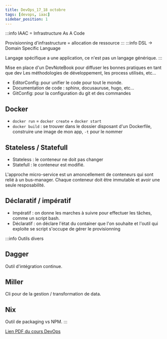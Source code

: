 ```yaml
---
title: DevOps_17_18 octobre
tags: [devops, iaac]
sidebar_position: 1
---
```


:::info
IAAC = Infrastructure As A Code

Provisionning d'infrastructure = allocation de ressource
:::
:::info
DSL -> Domain Specific Language

Langage spécifique a une application, ce n'est pas un langage générique.
:::

Mise en place d'un DevNoteBook pour diffuser les bonnes pratiques en tant que dev
Les méthodologies de développement, les process utilisés, etc...

* EditorConfig: pour unifier le code pour tout le monde.
* Documentation de code : sphinx, docusauruse, hugo, etc...
* GitConfig: pour la configuration du git et des commandes

## Docker

* `docker run` = `docker create` + `docker start`
* `docker build` : se trouver dans le dossier disposant d'un Dockerfile, construire une image de mon app, `-t` pour le nommer

## Stateless / Statefull

* Stateless : le conteneur ne doit pas changer
* Statefull : le conteneur est modifié.

L'approche micro-service est un amoncellement de conteneurs qui sont relié à un bus-manager. Chaque conteneur doit être immutable et avoir une seule resposabilité.

## Déclaratif / impératif

* Impératif : on donne les marches à suivre pour effectuer les tâches, comme un script bash.
* Déclaratif : on déclare l'état du container que l'on souhaite et l'outil qui exploite se script s'occupe de gérer le provisionning

:::info Outils divers

## Dagger

Outil d'intégration continue.

## Miller

Cli pour de la gestion / transformation de data.

## Nix

Outil de packaging vs NPM.
:::

[Lien PDF du cours DevOps](./assets/devops.pdf)